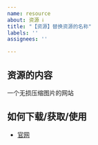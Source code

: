 ```yaml
---
name: resource
about: 资源 ℹ️
title: "【资源】替换资源的名称"
labels: ''
assignees: ''

---
```


## 资源的内容

一个无损压缩图片的网站

## 如何下载/获取/使用

- [官网](https://squoosh.app/)
